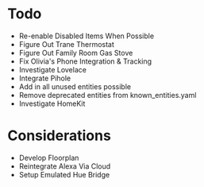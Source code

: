 # Todo

- Re-enable Disabled Items When Possible
- Figure Out Trane Thermostat
- Figure Out Family Room Gas Stove
- Fix Olivia's Phone Integration & Tracking
- Investigate Lovelace
- Integrate Pihole
- Add in all unused entities possible
- Remove deprecated entities from known_entities.yaml
- Investigate HomeKit

# Considerations

- Develop Floorplan
- Reintegrate Alexa Via Cloud
- Setup Emulated Hue Bridge
